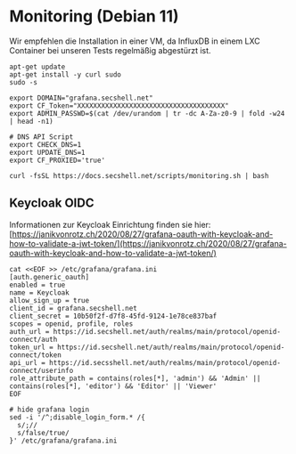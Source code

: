 # Monitoring (Debian 11)

Wir empfehlen die Installation in einer VM, da InfluxDB in einem LXC Container bei unseren Tests regelmäßig abgestürzt ist.
```shell
apt-get update
apt-get install -y curl sudo
sudo -s

export DOMAIN="grafana.secshell.net"
export CF_Token="XXXXXXXXXXXXXXXXXXXXXXXXXXXXXXXXXXXXX"
export ADMIN_PASSWD=$(cat /dev/urandom | tr -dc A-Za-z0-9 | fold -w24 | head -n1)

# DNS API Script
export CHECK_DNS=1
export UPDATE_DNS=1
export CF_PROXIED='true'

curl -fsSL https://docs.secshell.net/scripts/monitoring.sh | bash
```

## Keycloak OIDC
Informationen zur Keycloak Einrichtung finden sie hier: [https://janikvonrotz.ch/2020/08/27/grafana-oauth-with-keycloak-and-how-to-validate-a-jwt-token/](https://janikvonrotz.ch/2020/08/27/grafana-oauth-with-keycloak-and-how-to-validate-a-jwt-token/)
```
cat <<EOF >> /etc/grafana/grafana.ini
[auth.generic_oauth]
enabled = true
name = Keycloak
allow_sign_up = true
client_id = grafana.secshell.net
client_secret = 10b50f2f-d7f8-45fd-9124-1e78ce837baf
scopes = openid, profile, roles
auth_url = https://id.secshell.net/auth/realms/main/protocol/openid-connect/auth
token_url = https://id.secshell.net/auth/realms/main/protocol/openid-connect/token
api_url = https://id.secsshell.net/auth/realms/main/protocol/openid-connect/userinfo
role_attribute_path = contains(roles[*], 'admin') && 'Admin' || contains(roles[*], 'editor') && 'Editor' || 'Viewer'
EOF

# hide grafana login
sed -i '/^;disable_login_form.* /{
  s/;//
  s/false/true/
}' /etc/grafana/grafana.ini
```
